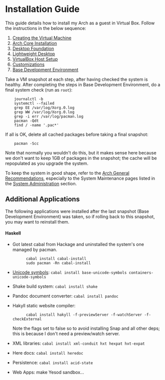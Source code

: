 Installation Guide
==================

This guide details how to install my Arch as a guest in Virtual Box.
Follow the instructions in the below sequence:
 
  1. [Creating the Virtual Machine](create-vm.html "Creating the Virtual Machine")
  2. [Arch Core Installation](installation.html "Arch Core Installation") 
  3. [Desktop Foundation](desktop-foundation.html "Desktop Foundation")
  4. [Lightweight Desktop](lightweight-desktop.html "Lightweight Desktop")
  5. [VirtualBox Host Setup](vbox-host.html "VirtualBox Host Setup")
  6. [Customizations](customizations.html "Customizations")
  7. [Base Development Environment](base-dev-env.html "Base Development Environment") 

Take a VM snapshot at each step, after having checked the system is healthy.
After completing the steps in Base Development Environment, do a final system check
(run as `root`):
        
        journalctl -b
        systemctl --failed
        grep EE /var/log/Xorg.0.log
        grep WW /var/log/Xorg.0.log
        grep -i err /var/log/pacman.log
        pacman -Qdt
        find / -name '.pac*'

If all is OK, delete all cached packages before taking a final snapshot: 

        pacman -Scc

Note that normally you wouldn't do this, but it makes sense here because we don't want
to keep 1GB of packages in the snapshot; the cache will be repopulated as you upgrade
the system.

To keep the system in good shape, refer to the [Arch General Recommendations][arch-gen-rec],
especially to the System Maintenance pages listed in the [System Administration][arch-sys-adm]
section.


Additional Applications
-----------------------
The following applications were installed after the last snapshot (Base Development 
Environment) was taken, so if rolling back to this snapshot, you may want to reinstall
them.

#### Haskell
* Got latest cabal from Hackage and uninstalled the system's one managed by pacman.

            cabal install cabal-install
            sudo pacman -Rn cabal-install

* [Unicode symbols][hask-unicode]: `cabal install base-unicode-symbols containers-unicode-symbols`

* Shake build system: `cabal install shake`

* Pandoc document converter: `cabal install pandoc`

* Hakyll static website compiler:

            cabal install hakyll -f-previewServer -f-watchServer -f-checkExternal

    Note the flags set to false so to avoid installing Snap and all other deps; 
    this is because I don't need a preview/watch server.

* XML libraries: `cabal install xml-conduit hxt hexpat hxt-expat`

* Here docs: `cabal install heredoc`

* Persistence: `cabal install acid-state`

* Web Apps: make Yesod sandbox... 



[arch-gen-rec]: https://wiki.archlinux.org/index.php/General_Recommendations
                "Arch General Recommendations"

[arch-sys-adm]: https://wiki.archlinux.org/index.php/General_Recommendations#System_administration
                "Arch System Administration"

[hask-unicode]: http://www.haskell.org/haskellwiki/Unicode-symbols
                "Unicode Symbols in Haskell"
